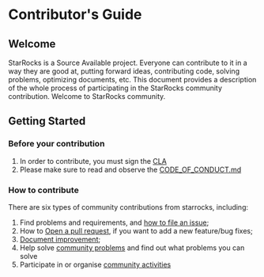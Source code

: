 # Contributor's Guide

## Welcome
StarRocks is a Source Available project. Everyone can contribute to it in a way they are good at, putting forward ideas, contributing code, solving problems, optimizing documents, etc. This document provides a description of the whole process of participating in the StarRocks community contribution. Welcome to StarRocks community.

## Getting Started
### Before your contribution
1. In order to contribute, you must sign the [CLA](https://cla-assistant.io/StarRocks/starrocks)
2. Please make sure to read and observe the [CODE_OF_CONDUCT.md](https://github.com/StarRocks/starrocks/blob/main/CODE_OF_CONDUCT.md)

### How to contribute
There are six types of community contributions from starrocks, including:
1. Find problems and requirements, and [how to file an issue](https://github.com/StarRocks/community/blob/main/Contributors/guide/file%20an%20issue.md);
3. How to [Open a pull request](https://github.com/StarRocks/community/blob/main/Contributors/guide/workflow.md), if you want to add a new feature/bug fixes;
4. [Document improvement](https://github.com/StarRocks/community/blob/main/Contributors/guide/doc%20improvements.md);
5. Help solve [community problems](https://github.com/StarRocks/community/blob/main/Contributors/guide/Solve%20issues.md) and find out what problems you can solve
6. Participate in or organise [community activities](https://github.com/StarRocks/community/blob/main/Contributors/guide/community-%20activity.md)

